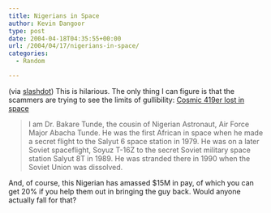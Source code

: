```yaml
---
title: Nigerians in Space
author: Kevin Dangoor
type: post
date: 2004-04-18T04:35:55+00:00
url: /2004/04/17/nigerians-in-space/
categories:
  - Random

---
```

(via [slashdot][1]) This is hilarious. The only thing I can figure is that the scammers are trying to see the limits of gullibility: [Cosmic 419er lost in space][2]

> I am Dr. Bakare Tunde, the cousin of Nigerian Astronaut, Air Force Major Abacha Tunde. He was the first African in space when he made a secret flight to the Salyut 6 space station in 1979. He was on a later Soviet spaceflight, Soyuz T-16Z to the secret Soviet military space station Salyut 8T in 1989. He was stranded there in 1990 when the Soviet Union was dissolved.

And, of course, this Nigerian has amassed $15M in pay, of which you can get 20% if you help them out in bringing the guy back. Would anyone actually fall for that?

 [1]: http://www.slashdot.org
 [2]: http://www.theregister.co.uk/2004/04/16/cosmic_419er/ "Cosmic 419er lost in space | The Register"